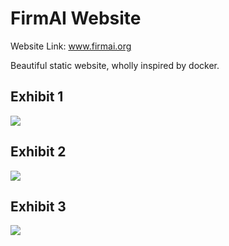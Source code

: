# FirmAI Website

Website Link: www.firmai.org

Beautiful static website, wholly inspired by docker.

## Exhibit 1
![](https://d2mxuefqeaa7sj.cloudfront.net/s_39CF397FF128690026502B0CF6D9A7857FAB55C59C5DF60245CB7F1E14684074_1552685200137_image.png)

## Exhibit 2
![](https://d2mxuefqeaa7sj.cloudfront.net/s_39CF397FF128690026502B0CF6D9A7857FAB55C59C5DF60245CB7F1E14684074_1552685173405_image.png)


## Exhibit 3
![](https://d2mxuefqeaa7sj.cloudfront.net/s_39CF397FF128690026502B0CF6D9A7857FAB55C59C5DF60245CB7F1E14684074_1552685272545_image.png)


